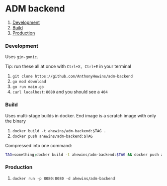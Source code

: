 ADM backend
===========

1. [Development](#development)
2. [Build](#build)
3. [Production](#production)

### Development

Uses `gin-gonic`.

Tip: run these all at once with `Ctrl+X, Ctrl+E` in your terminal

1. `git clone https://github.com/AnthonyHewins/adm-backend`
2. `go mod download`
3. `go run main.go`
4. `curl localhost:8080` and you should see a `404`

### Build

Uses multi-stage builds in docker. End image is a scratch image with only the binary

1. `docker build -t ahewins/adm-backend:$TAG .`
2. `docker push ahewins/adm-backend:$TAG`

Compressed into one command:

``` sh
TAG=something;docker build -t ahewins/adm-backend:$TAG && docker push ahewins/adm-backend:$TAG
```

### Production

1. `docker run -p 8080:8080 -d ahewins/adm-backend`
